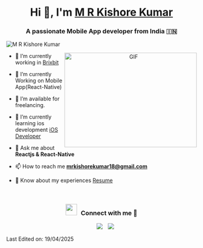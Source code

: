 <h1 align="center">Hi 👋, I'm <a href="https://github.com/mrkishorekumar" target="blank">
M R Kishore Kumar</a></h1>
<h3 align="center">A passionate Mobile App developer from India &#127470;&#127475</h3>

<p align="left"> <img src="https://komarev.com/ghpvc/?username=mrkishorekumar&label=Profile%20views&color=0e75b6&style=flat" alt="M R Kishore Kumar" /> </p>

<a target="_blank" align="center">
  <img align="right" top="500" height="250" width="350" alt="GIF" src="https://miro.medium.com/max/1360/0*7Q3yvSIv_t0ioJ-Z.gif">
</a>

- 🔭 I’m currently working in <a href="https://www.linkedin.com/company/brixbit/" target="blank">Brixbit</a>

- 🌱 I’m currently Working on Mobile App(React-Native)

- 🤝 I’m available for freelancing.

- 🌱 I’m currently learning ios development <a href="https://developer.apple.com/tutorials/app-dev-training/" target="blank">iOS Developer</a>

- 💬 Ask me about **Reactjs & React-Native**

- 📫 How to reach me **mrkishorekumar18@gmail.com**

- 📄 Know about my experiences <a href="https://github.com/mrkishorekumar/mrkishorekumar/blob/main/M%20R%20Kishore%20Kumar.pdf" target="blank">Resume</a>
<br/>
<h3 align="center" > <img src="https://media.giphy.com/media/iY8CRBdQXODJSCERIr/giphy.gif" width="30" height="30" style="margin-right: 10px;">Connect with me 🤝 </h3>

<p align="center">

<div align="center" class="icons-social" style="margin-left: 10px;">
  <a style="margin-left: 10px;" target="_blank" href="https://www.linkedin.com/in/mrkishorekumar/">
    <img src="https://img.icons8.com/doodle/40/000000/linkedin--v2.png"></a>
  <a style="margin-left: 10px;" target="_blank" href="http://youtube.com/mrkishorekumar?sub_confirmation=1">
    <img src="https://img.icons8.com/doodle/1x/youtube--v2.png" ></a>
</div>

</p>


Last Edited on: 19/04/2025
